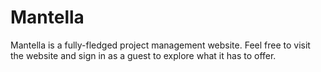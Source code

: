 # Mantella
Mantella is a fully-fledged project management website. Feel free to visit the website and sign in as a guest to explore what it has to offer.
